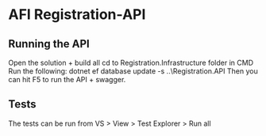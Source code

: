 # AFI Registration-API

## Running the API

Open the solution + build all
cd to Registration.Infrastructure folder in CMD
Run the following: dotnet ef database update -s ..\Registration.API
Then you can hit F5 to run the API + swagger.

## Tests

The tests can be run from VS > View > Test Explorer > Run all